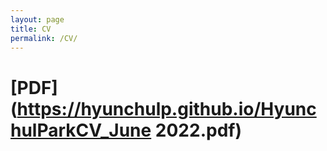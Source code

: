 ```yaml
---
layout: page
title: CV
permalink: /CV/
---
```


# [PDF](https://hyunchulp.github.io/HyunchulParkCV_June 2022.pdf)

<!-- <img src="/HyunchulParkCV_June 2022.pdf" alt="Hyunchul Park" width="1000"/> -->

<!-- ![CV](HyunchulParkCV_June 2022.pdf) -->
